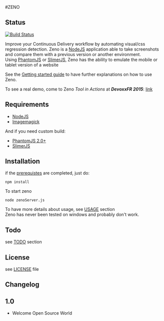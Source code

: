 #ZENO

## Status
[![Build Status](https://travis-ci.org/lesfurets/zeno-pixel.svg?branch=master)](https://travis-ci.org/lesfurets/zeno-pixel)

Improve your Continuous Delivery workflow by automating visual/css regression detection.
Zeno is a [NodeJS](http://nodejs.org) application able to take screenshots and compare them with a previous version or another environment.<br>
Using [PhantomJS](http://phantomjs.org/) or [SlimerJS](http://slimerjs.org/), Zeno has the ability to emulate the mobile or tablet version of a website

See the [Getting started guide](https://github.com/lesfurets/zeno-pixel/blob/master/docs/getting-started.md) to have further explanations on how to use Zeno.

To see a real demo, come to Zeno *Tool in Actions* at ***DevoxxFR 2015***: [link](http://cfp.devoxx.fr/2015/talk/KFR-5145/Armez-vous_d'un_pixel_monitoring_avec_Zeno_!)

## Requirements

* [NodeJS](http://nodejs.org)
* [Imagemagick](http://www.imagemagick.org/)
 
And if you need custom build:
* [PhantomJS 2.0+](http://phantomjs.org/)
* [SlimerJS](http://slimerjs.org/)

## Installation

if the [prerequistes](https://github.com/lesfurets/zeno-pixel/blob/master/docs/getting-started.md#setup) are completed, just do:

    npm install

To start zeno

    node zenoServer.js

To have more details about usage, see [USAGE](https://github.com/lesfurets/zeno-pixel/blob/master/docs/getting-started.md#usage) section<br>
Zeno has never been tested on windows and probably don't work.

## Todo

see [TODO](https://github.com/lesfurets/zeno-pixel/blob/master/docs/getting-started.md#todo) section

## License

see [LICENSE](https://github.com/lesfurets/zeno-pixel/blob/master/LICENSE) file

## Changelog

## 1.0

- Welcome Open Source World

